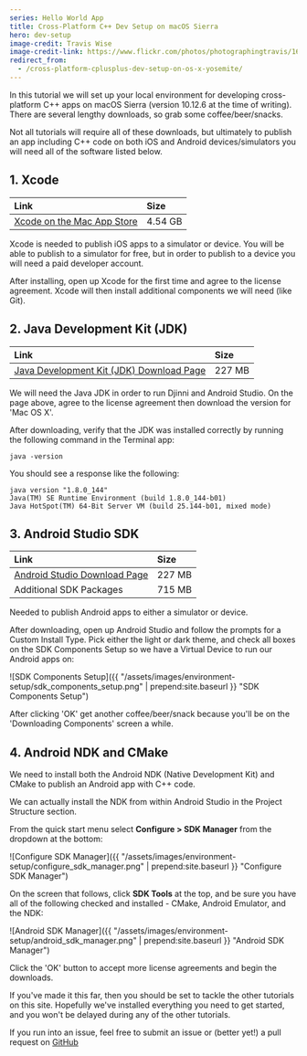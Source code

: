 ```yaml
---
series: Hello World App
title: Cross-Platform C++ Dev Setup on macOS Sierra
hero: dev-setup
image-credit: Travis Wise
image-credit-link: https://www.flickr.com/photos/photographingtravis/16212948441/
redirect_from:
  - /cross-platform-cplusplus-dev-setup-on-os-x-yosemite/
---
```


In this tutorial we will set up your local environment for developing cross-platform C++ apps on macOS Sierra (version 10.12.6 at the time of writing). There are several lengthy downloads, so grab some coffee/beer/snacks.

Not all tutorials will require all of these downloads, but ultimately to publish an app including C++ code on both iOS and Android devices/simulators you will need all of the software listed below.

## 1. Xcode

| Link | Size |
|:--|:--|
| [Xcode on the Mac App Store](https://itunes.apple.com/us/app/xcode/id497799835) | 4.54 GB |

Xcode is needed to publish iOS apps to a simulator or device. You will be able to publish to a simulator for free, but in order to publish to a device you will need a paid developer account.

After installing, open up Xcode for the first time and agree to the license agreement. Xcode will then install additional components we will need (like Git).

## 2. Java Development Kit (JDK)

| Link | Size |
|:--|:--|
| [Java Development Kit (JDK) Download Page](http://www.oracle.com/technetwork/java/javase/downloads/jdk8-downloads-2133151.html) | 227 MB |

We will need the Java JDK in order to run Djinni and Android Studio. On the page above, agree to the license agreement then download the version for 'Mac OS X'.

After downloading, verify that the JDK was installed correctly by running the following command in the Terminal app:

`java -version`

You should see a response like the following:

```
java version "1.8.0_144"
Java(TM) SE Runtime Environment (build 1.8.0_144-b01)
Java HotSpot(TM) 64-Bit Server VM (build 25.144-b01, mixed mode)
```

## 3. Android Studio SDK

| Link | Size |
|:--|:--|
| [Android Studio Download Page](https://developer.android.com/sdk/index.html) | 227 MB |
| Additional SDK Packages | 715 MB |

Needed to publish Android apps to either a simulator or device.

After downloading, open up Android Studio and follow the prompts for a Custom Install Type. Pick either the light or dark theme, and check all boxes on the SDK Components Setup so we have a Virtual Device to run our Android apps on:

![SDK Components Setup]({{ "/assets/images/environment-setup/sdk_components_setup.png" | prepend:site.baseurl }} "SDK Components Setup")

After clicking 'OK' get another coffee/beer/snack because you'll be on the 'Downloading Components' screen a while.

## 4. Android NDK and CMake

We need to install both the Android NDK (Native Development Kit) and CMake to publish an Android app with C++ code.

We can actually install the NDK from within Android Studio in the Project Structure section.

From the quick start menu select **Configure > SDK Manager** from the dropdown at the bottom:

![Configure SDK Manager]({{ "/assets/images/environment-setup/configure_sdk_manager.png" | prepend:site.baseurl }} "Configure SDK Manager")

On the screen that follows, click **SDK Tools** at the top, and be sure you have all of the following checked and installed - CMake, Android Emulator, and the NDK:

![Android SDK Manager]({{ "/assets/images/environment-setup/android_sdk_manager.png" | prepend:site.baseurl }} "Android SDK Manager")

Click the 'OK' button to accept more license agreements and begin the downloads. 

If you've made it this far, then you should be set to tackle the other tutorials on this site. Hopefully we've installed everything you need to get started, and you won't be delayed during any of the other tutorials.

If you run into an issue, feel free to submit an issue or (better yet!) a pull request on [GitHub](https://github.com/spanndemic/mobilecpptutorials)
